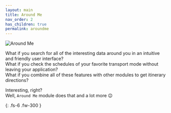 ```yaml
---
layout: main
title: Around Me
nav_order: 2
has_children: true
permalink: aroundme
---
```


<img class="img-title" src="/navitia_sdk_docs/assets/img/aroundme.svg" alt="Around Me">

What if you search for all of the interesting data around you in an intuitive and friendly user interface?\
What if you check the schedules of your favorite transport mode without leaving your application?\
What if you combine all of these features with other modules to get itinerary directions?

Interesting, right?\
Well, `Around Me` module does that and a lot more 😉

{: .fs-6 .fw-300 }
